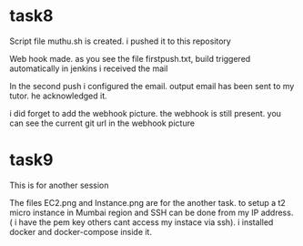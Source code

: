 # task8
Script file muthu.sh is created. i pushed it to this repository

Web hook made. as you see the file firstpush.txt, build triggered automatically in jenkins i received the mail

In the second push i configured the email. output email has been sent to my tutor. he acknowledged it.

i did forget to add the webhook picture. the webhook is still present. you can see the current git url in the webhook picture



# task9 
This is for another session

The files EC2.png and Instance.png are for the another task. to setup a t2 micro instance in Mumbai region and SSH can be done from my IP address. 
( i have the pem key others cant access my instace via ssh). i installed docker and docker-compose inside it.
